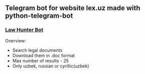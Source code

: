 ## Telegram bot for website lex.uz made with python-telegram-bot
### [Law Hunter Bot]
Overview:
* Search legal documents
* Download them in .doc format
* Max number of results - 25
* Only uzbek, russian or cyrillic(uzbek)

[Law Hunter Bot]: https://t.me/law_hunter_bot
